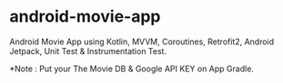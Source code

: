 # android-movie-app
Android Movie App using Kotlin, MVVM, Coroutines, Retrofit2, Android Jetpack, Unit Test &amp; Instrumentation Test. 

*Note : Put your The Movie DB & Google API KEY on App Gradle.
